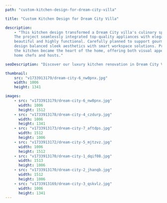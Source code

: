 ```yaml
---
path: "custom-kitchen-design-for-dream-city-villa"

title: "Custom Kitchen Design for Dream City Villa"

description: 
    - "This kitchen design transformed a Dream City villa's culinary space into an inviting and practical environment.  
    The project seamlessly integrated top-quality appliances with elegant materials, creating a kitchen that was both  
    beautiful and highly functional. Carefully planned to support gourmet cooking and effortless entertaining, the  
    design balanced sleek aesthetics with smart workspace solutions. Premium finishes and a thoughtful layout ensured  
    the kitchen became the heart of the home, offering both visual appeal and exceptional performance for passionate  
    home chefs and hosts."

seoDescription: "Discover our luxury kitchen renovation in Dream City Villa featuring custom design, premium appliances & elegant materials. Transform your culinary space with our expert kitchen designers. Modern functionality meets timeless style."

thumbnail: 
    src: "v1733913179/dream-city-6_nw0pnx.jpg"
    width: 1006
    height: 1341

images:
    - src: "v1733913179/dream-city-6_nw0pnx.jpg"
      width: 1006
      height: 1512
    - src: "v1733913178/dream-city-4_czdurp.jpg"
      width: 1006
      height: 1341
    - src: "v1733913173/dream-city-7_aftdps.jpg"
      width: 1512
      height: 1006
    - src: "v1733913172/dream-city-5_mjtzvz.jpg"
      width: 1006
      height: 1512
    - src: "v1733913170/dream-city-1_dqif08.jpg"
      width: 1513
      height: 1006
    - src: "v1733913170/dream-city-2_jhanqb.jpg"
      width: 1512
      height: 1006
    - src: "v1733913169/dream-city-3_qskvlz.jpg"
      width: 1006
      height: 1341
---
```


